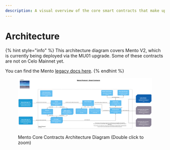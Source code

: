 ```yaml
---
description: A visual overview of the core smart contracts that make up the Mento Protocol
---
```


# Architecture

{% hint style="info" %}
This architecture diagram covers Mento V2, which is currently being deployed via the MU01 upgrade. Some of these contracts are not on Celo Mainnet yet.&#x20;

You can find the Mento [legacy docs here](https://docs.mento.org/legacy).&#x20;
{% endhint %}

<figure><img src="../../.gitbook/assets/Mento Smart Contracts 060223 (1).png" alt=""><figcaption><p>Mento Core Contracts Architecture Diagram (Double click to zoom)</p></figcaption></figure>
